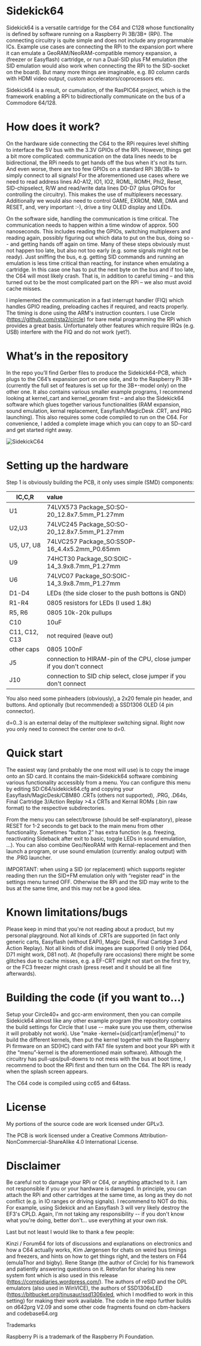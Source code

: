 # Sidekick64

Sidekick64 is a versatile cartridge for the C64 and C128 whose functionality is defined by software running on a Raspberry Pi 3B/3B+ (RPi). The connecting circuitry is quite simple and does not include any programmable ICs. Example use cases are connecting the RPi to the expansion port where it can emulate a GeoRAM/NeoRAM-compatible memory expansion, a (freezer or Easyflash) cartridge, or run a Dual-SID plus FM emulation (the SID emulation would also work when connecting the RPi to the SID-socket on the board). But many more things are imaginable, e.g. 80 column cards with HDMI video output, custom accelerators/coprocessors etc. 

Sidekick64 is a result, or cumulation, of the RasPIC64 project, which is the framework enabling a RPi to bidirectionally communicate on the bus of a Commodore 64/128. 

# How does it work?

On the hardware side connecting the C64 to the RPi requires level shifting to interface the 5V bus with the 3.3V GPIOs of the RPi. However, things get a bit more complicated: communication on the data lines needs to be bidirectional, the RPi needs to get hands off the bus when it's not its turn. And even worse, there are too few GPIOs on a standard RPi 3B/3B+ to simply connect to all signals! For the aforementioned use cases where we need to read address lines A0-A12, IO1, IO2, ROML, ROMH, Phi2, Reset, SID-chipselect, R/W and read/write data lines D0-D7 (plus GPIOs for controlling the circuitry). This makes the use of multiplexers necessary. Additionally we would also need to control GAME, EXROM, NMI, DMA and RESET, and, very important :-), drive a tiny OLED display and LEDs.

On the software side, handling the communication is time critical. The communication needs to happen within a time window of approx. 500 nanoseconds. This includes reading the GPIOs, switching multiplexers and reading again, possibly figuring out which data to put on the bus, doing so -- and getting hands off again on time. Many of these steps obviously must not happen too late, but also not too early (e.g. some signals might not be ready). Just sniffing the bus, e.g. getting SID commands and running an emulation is less time critical than reacting, for instance when emulating a cartridge. In this case one has to put the next byte on the bus and if too late, the C64 will most likely crash. That is, in addition to careful timing – and this turned out to be the most complicated part on the RPi – we also must avoid cache misses. 

I implemented the communication in a fast interrupt handler (FIQ) which handles GPIO reading, preloading caches if required, and reacts properly. The timing is done using the ARM's instruction counters. I use Circle (https://github.com/rsta2/circle) for bare metal programming the RPi which provides a great basis. Unfortunately other features which require IRQs (e.g. USB) interfere with the FIQ and do not work (yet?). 

# What’s in the repository
In the repo you’ll find Gerber files to produce the Sidekick64-PCB, which plugs to the C64’s expansion port on one side, and to the Raspberry Pi 3B+ (currently the full set of features is set up for the 3B+-model only) on the other one.
It also contains various smaller example programs, I recommend looking at kernel_cart and kernel_georam first – and also the Sidekick64 software which glues together various functionalities (RAM expansion, sound emulation, kernal replacement, Easyflash/MagicDesk .CRT, and PRG launching). This also requires some code compiled to run on the C64. For convenience, I added a complete image which you can copy to an SD-card and get started right away.

![SidekickC64](Interface/sidekick64.jpg)

# Setting up the hardware

Step 1 is obviously building the PCB, it only uses simple (SMD) components:

| IC,C,R   |      value |
|----------|:-------------|
| U1 		| 74LVX573 Package_SO:SO-20_12.8x7.5mm_P1.27mm | 
| U2,U3 		| 74LVC245 Package_SO:SO-20_12.8x7.5mm_P1.27mm| 
| U5, U7, U8 	| 74LVC257 Package_SO:SSOP-16_4.4x5.2mm_P0.65mm| 
| U9 		| 74HCT30 Package_SO:SOIC-14_3.9x8.7mm_P1.27mm| 
| U6 		| 74LVC07 Package_SO:SOIC-14_3.9x8.7mm_P1.27mm| 
| D1-D4 		| LEDs (the side closer to the push bottons is GND)| 
| R1-R4 		| 0805 resistors for LEDs (I used 1.8k)| 
| R5, R6 		| 0805 10k-20k pullups| 
| C10 		| 10uF | 
| C11, C12, C13 	| not required (leave out)| 
| other caps	| 0805 100nF| 
| J5		| connection to HIRAM-pin of the CPU, close jumper if you don't connect| 
| J10		| connection to SID chip select, close jumper if you don't connect| 

You also need some pinheaders (obviously), a 2x20 female pin header, and buttons. And optionally (but recommended) a SSD1306 OLED (4 pin connector).

d=0..3 is an external delay of the multiplexer switching signal. Right now you only need to connect the center one to d=0.



# Quick start

The easiest way (and probably the one most will use) is to copy the image onto an SD card. It contains the main-Sidekick64 software combining various functionality accessibly from a menu. You can configure this menu by editing SD:C64/sidekick64.cfg and copying your Easyflash/MagicDesk/CBM80 .CRTs (others not supported), .PRG, .D64s, Final Cartridge 3/Action Replay >4.x CRTs and Kernal ROMs (.bin raw format) to the respective subdirectories.

From the menu you can select/browse (should be self-explanatory), please RESET for 1-2 seconds to get back to the main menu from other functionality. Sometimes “button 2” has extra function (e.g. freezing, reactivating Sideback after exit to basic, toggle LEDs in sound emulation, ...). You can also combine Geo/NeoRAM with Kernal-replacement and then launch a program, or use sound emulation (currently: analog output) with the .PRG launcher.

IMPORTANT: when using a SID (or replacement) which supports register reading then run the SID+FM emulation only with “register read” in the settings menu turned OFF. Otherwise the RPi and the SID may write to the bus at the same time, and this may not be a good idea.

# Known limitations/bugs

Please keep in mind that you're not reading about a product, but my personal playground. Not all kinds of .CRTs are supported (in fact only generic carts, Easyflash (without EAPI), Magic Desk, Final Cartidge 3 and Action Replay). Not all kinds of disk images are supported (I only tried D64, D71 might work, D81 not). At (hopefully rare occasions) there might be some glitches due to cache misses, e.g. a EF-CRT might not start on the first try, or the FC3 freezer might crash (press reset and it should be all fine afterwards).

# Building the code (if you want to...)

Setup your Circle40+ and gcc-arm environment, then you can compile Sidekick64 almost like any other example program (the repository contains the build settings for Circle that I use -- make sure you use them, otherwise it will probably not work). Use "make -kernel={sid|cart|ram|ef|menu}" to build the different kernels, then put the kernel together with the Raspberry Pi firmware on an SD(HC) card with FAT file system and boot your RPi with it (the “menu”-kernel is the aforementioned main software). Although the circuitry has pull-ups/pull-downs to not mess with the bus at boot time, I recommend to boot the RPi first and then turn on the C64. The RPi is ready when the splash screen appears.

The C64 code is compiled using cc65 and 64tass.

# License

My portions of the source code are work licensed under GPLv3.

The PCB is work licensed under a Creative Commons Attribution-NonCommercial-ShareAlike 4.0 International License.

# Disclaimer

Be careful not to damage your RPi or C64, or anything attached to it. I am not responsible if you or your hardware is damaged. In principle, you can attach the RPi and other cartridges at the same time, as long as they do not conflict (e.g. in IO ranges or driving signals). I recommend to NOT do this. For example, using Sidekick and an Easyflash 3 will very likely destroy the EF3's CPLD. Again, I'm not taking any responsibility -- if you don't know what you're doing, better don't... use everything at your own risk.


Last but not least I would like to thank a few people:

Kinzi / Forum64 for lots of discussions and explanations on electronics and how a C64 actually works, Kim Jørgensen for chats on weird bus timings and freezers, and hints on how to get things right, and the testers on F64 (emulaThor and bigby).
Rene Stange (the author of Circle) for his framework and patiently answering questions on it. Retrofan for sharing his new system font which is also used in this release (https://compidiaries.wordpress.com/).
The authors of reSID and the OPL emulators (also used in WinVICE), the authors of SSD1306xLED  (https://bitbucket.org/tinusaur/ssd1306xled, which I modified to work in this setting) for making their work available. The code in the repo further builds on d642prg V2.09 and some other code fragments found on cbm-hackers and codebase64.org


Trademarks

Raspberry Pi is a trademark of the Raspberry Pi Foundation.
